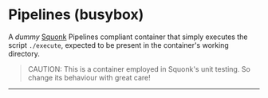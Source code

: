 # Pipelines (busybox)

A _dummy_ [Squonk] Pipelines compliant container that simply
executes the script `./execute`, expected to be present in the
container's working directory.

>   CAUTION: This is a container employed in Squonk's unit testing.
    So change its behaviour with great care!

---

[squonk]: https://github.com/InformaticsMatters/squonk
